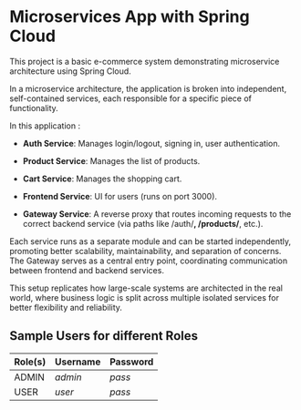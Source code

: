 # Microservices App with Spring Cloud

This project is a basic e-commerce system demonstrating microservice architecture using Spring Cloud.

In a microservice architecture, the application is broken into independent, self-contained services, each responsible for a specific piece of functionality. 

In this application :
* __Auth Service__: Manages login/logout, signing in, user authentication.

* __Product Service__: Manages the list of products.

* __Cart Service__: Manages the shopping cart.

* __Frontend Service__: UI for users (runs on port 3000).

* __Gateway Service__: A reverse proxy that routes incoming requests to the correct backend service (via paths like /auth/**, /products/**, etc.).

Each service runs as a separate module and can be started independently, promoting better scalability, maintainability, and separation of concerns.
The Gateway serves as a central entry point, coordinating communication between frontend and backend services.

This setup replicates how large-scale systems are architected in the real world, where business logic is split across multiple isolated services for better flexibility and reliability.

## Sample Users for different Roles
| Role(s)        	 | Username 	        | Password 	  |
|------------------|-------------------|-------------|
| ADMIN          	 | _admin_        	 | _pass_   	 |
| USER          	 | _user_    	       | _pass_   	 |
